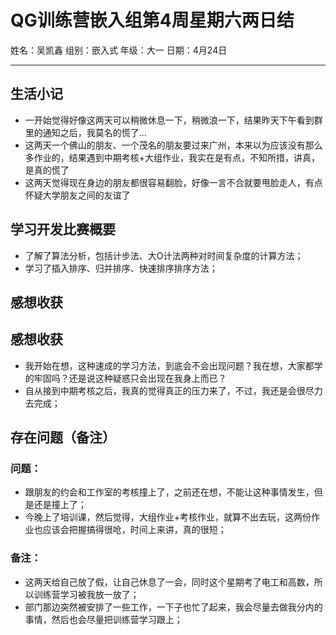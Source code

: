 # QG训练营嵌入组第4周星期六两日结

姓名：吴凯鑫               组别：嵌入式                 年级：大一                日期：4月24日

***

## 生活小记

- 一开始觉得好像这两天可以稍微休息一下，稍微浪一下，结果昨天下午看到群里的通知之后，我莫名的慌了...
- 这两天一个佛山的朋友、一个茂名的朋友要过来广州，本来以为应该没有那么多作业的，结果遇到中期考核+大组作业，我实在是有点，不知所措，讲真，是真的慌了
- 这两天觉得现在身边的朋友都很容易翻脸，好像一言不合就要甩脸走人，有点怀疑大学朋友之间的友谊了

## 学习开发比赛概要

- 了解了算法分析，包括计步法、大O计法两种对时间复杂度的计算方法；
- 学习了插入排序、归并排序、快速排序排序方法；

## 感想收获

## 感想收获

- 我开始在想，这种速成的学习方法，到底会不会出现问题？我在想，大家都学的牢固吗？还是说这种疑惑只会出现在我身上而已？
- 自从接到中期考核之后，我真的觉得真正的压力来了，不过，我还是会很尽力去完成；

## 存在问题（备注）

### 问题：

- 跟朋友的约会和工作室的考核撞上了，之前还在想，不能让这种事情发生，但是还是撞上了；
- 今晚上了培训课，然后觉得，大组作业+考核作业，就算不出去玩，这两份作业也应该会把握搞得很呛，时间上来讲，真的很短；

### 备注：

- 这两天给自己放了假，让自己休息了一会，同时这个星期考了电工和高数，所以训练营学习被我放一放了；
- 部门那边突然被安排了一些工作，一下子也忙了起来，我会尽量去做我分内的事情，然后也会尽量把训练营学习跟上；

